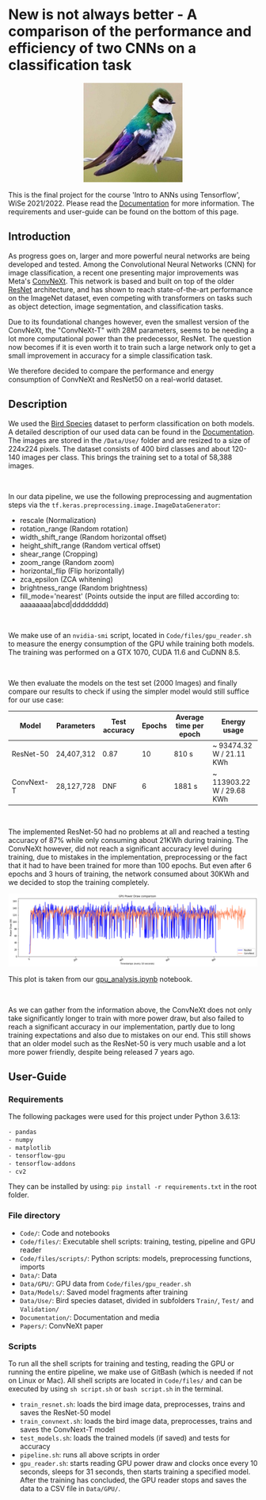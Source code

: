 # New is not always better - A comparison of the performance and efficiency of two CNNs on a classification task

<p align="center"><img src='Data\Use\Validation\VIOLET GREEN SWALLOW\1.jpg' width=200></p>

This is the final project for the course 'Intro to ANNs using Tensorflow', WiSe 2021/2022. Please read the [Documentation](Documentation\Documentation.md) for more information. The requirements and user-guide can be found on the bottom of this page. 


## Introduction

As progress goes on, larger and more powerful neural networks are being developed and tested. Among the Convolutional Neural Networks (CNN) for image classification, a recent one presenting major improvements was Meta's [ConvNeXt](https://arxiv.org/abs/1806.07795). This network is based and built on top of the older [ResNet](https://arxiv.org/abs/1512.03385) architecture, and has shown to reach state-of-the-art performance on the ImageNet dataset, even competing with transformers on tasks such as object detection, image segmentation, and classification tasks.

Due to its foundational changes however, even the smallest version of the ConvNeXt, the "ConvNeXt-T" with 28M parameters, seems to be needing a lot more computational power than the predecessor, ResNet. The question now becomes if it is even worth it to train such a large network only to get a small improvement in accuracy for a simple classification task. 

We therefore decided to compare the performance and energy consumption of ConvNeXt and ResNet50 on a real-world dataset.


## Description

We used the [Bird Species](https://www.kaggle.com/gpiosenka/100-bird-species) dataset to perform classification on both models. A detailed description of our used data can be found in the [Documentation](Documentation\Documentation.md). The images are stored in the `/Data/Use/` folder and are resized to a size of 224x224 pixels. The dataset consists of 400 bird classes and about 120-140 images per class. This brings the training set to a total of 58,388 images.

<br />

In our data pipeline, we use the following preprocessing and augmentation steps via the `tf.keras.preprocessing.image.ImageDataGenerator`:

- rescale (Normalization)
- rotation_range (Random rotation)
- width_shift_range (Random horizontal offset)
- height_shift_range (Random vertical offset)
- shear_range   (Cropping) 
- zoom_range (Random zoom)
- horizontal_flip (Flip horizontally)
- zca_epsilon (ZCA whitening)
- brightness_range  (Random brightness)
- fill_mode='nearest' (Points outside the input are filled according to: aaaaaaaa|abcd|dddddddd)

<br />

We make use of an `nvidia-smi` script, located in `Code/files/gpu_reader.sh` to measure the energy consumption of the GPU while training both models. The training was performed on a GTX 1070, CUDA 11.6 and CuDNN 8.5.

<br />

We then evaluate the models on the test set (2000 Images) and finally compare our results to check if using the simpler model would still suffice for our use case: 

| Model | Parameters | Test accuracy | Epochs | Average time per epoch | Energy usage | 
|--------|-----------|--------------|--------|---------------|--------------|
| ResNet-50 | 24,407,312 | 0.87 | 10 | 810 s | ~ 93474.32 W / 21.11 KWh |
| ConvNext-T | 28,127,728 | DNF | 6 | 1881 s | ~ 113903.22 W / 29.68 KWh |

<br />

The implemented ResNet-50 had no problems at all and reached a testing accuracy of 87% while only consuming about 21KWh during training. The ConvNeXt however, did not reach a significant accuracy level during training, due to mistakes in the implementation, preprocessing or the fact that it had to have been trained for more than 100 epochs. But even after 6 epochs and 3 hours of training, the network consumed about 30KWh and we decided to stop the training completely. 

<p align="center"><img src='Documentation/Media/GPU_comparison.png'></p>

This plot is taken from our [gpu_analysis.ipynb](Code/gpu_analysis.ipynb) notebook. 

<br />

As we can gather from the information above, the ConvNeXt does not only take significantly longer to train with more power draw, but also failed to reach a significant accuracy in our implementation, partly due to long training expectations and also due to mistakes on our end. This still shows that an older model such as the ResNet-50 is very much usable and a lot more power friendly, despite being released 7 years ago. 

## User-Guide

### Requirements

The following packages were used for this project under Python 3.6.13: 

```
- pandas
- numpy
- matplotlib
- tensorflow-gpu
- tensorflow-addons
- cv2
```

They can be installed by using: `pip install -r requirements.txt` in the root folder. 

### File directory

- `Code/`: Code and notebooks
- `Code/files/`: Executable shell scripts: training, testing, pipeline and GPU reader
- `Code/files/scripts/`: Python scripts: models, preprocessing functions, imports
- `Data/`: Data
- `Data/GPU/`: GPU data from `Code/files/gpu_reader.sh`
- `Data/Models/`: Saved model fragments after training
- `Data/Use/`: Bird species dataset, divided in subfolders `Train/`, `Test/` and `Validation/`
- `Documentation/`: Documentation and media 
- `Papers/`: ConvNeXt paper

### Scripts 

To run all the shell scripts for training and testing, reading the GPU or running the entire pipeline, we make use of GitBash (which is needed if not on Linux or Mac). All shell scripts are located in `Code/files/` and can be executed by using `sh script.sh` or `bash script.sh` in the terminal. 

- `train_resnet.sh`: loads the bird image data, preprocesses, trains and saves the ResNet-50 model
- `train_convnext.sh`: loads the bird image data, preprocesses, trains and saves the ConvNext-T model
- `test_models.sh`: loads the trained models (if saved) and tests for accuracy
- `pipeline.sh`: runs all above scripts in order
- `gpu_reader.sh`: starts reading GPU power draw and clocks once every 10 seconds, sleeps for 31 seconds, then starts training a specified model. After the training has concluded, the GPU reader stops and saves the data to a CSV file in `Data/GPU/`.

